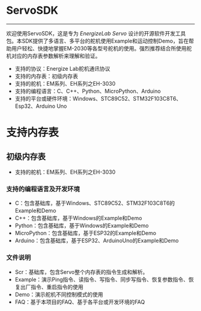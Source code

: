 # ServoSDK
---
欢迎使用ServoSDK，这是专为 _EnergizeLab Servo_ 设计的开源软件开发工具包。本SDK提供了多语言、多平台的舵机使用Example和运动控制Demo，旨在帮助用户轻松、快捷地掌握EM-2030等各型号舵机的使用。强烈推荐结合所使用舵机对应的内存表参数解析来理解和验证。
- 支持的协议：Energize Lab舵机通讯协议
- 支持的内存表：初级内存表
- 支持的舵机：EM系列、EH系列之EH-3030
- 支持的编程语言：C、C++、Python、MicroPython、Arduino
- 支持的平台或硬件环境：Windows、STC89C52、STM32F103C8T6、Esp32、Arduino Uno

# 支持内存表
## 初级内存表
- 支持的舵机：EM系列、EH系列之EH-3030
### 支持的编程语言及开发环境
- C：包含基础库，基于Windows、STC89C52、STM32F103C8T6的Example和Demo
- C++：包含基础库，基于Windows的Example和Demo
- Python：包含基础库，基于Windows的Example和Demo
- MicroPython：包含基础库，基于ESP32的Example和Demo
- Arduino：包含基础库，基于ESP32、ArduinoUno的Example和Demo
### 文件说明
- Scr：基础库，包含Servo整个内存表的指令生成和解析。
- Example：演示Ping指令、读指令、写指令、同步写指令、恢复参数指令、恢复出厂指令、重启指令的使用
- Demo：演示舵机不同控制模式的使用
- FAQ：基于本项目的FAQ、基于各平台或开发环境的FAQ